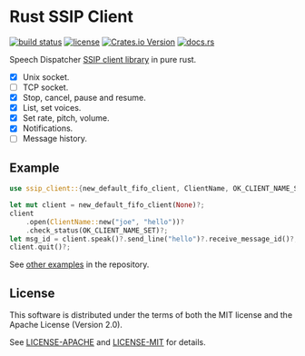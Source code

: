 Rust SSIP Client
================

[![build status](https://gitlab.com/lp-accessibility/ssip-client/badges/main/pipeline.svg)](https://gitlab.com/lp-accessibility/ssip-client/commits/main)
[![license](https://img.shields.io/badge/license-MIT%2FApache--2.0-blue)](https://gitlab.com/lp-accessibility/ssip-client/raw/main/LICENSE-MIT)
[![Crates.io Version](https://img.shields.io/crates/v/ssip-client.svg)](https://crates.io/crates/ssip-client)
[![docs.rs](https://docs.rs/ssip-client/badge.svg)](https://docs.rs/ssip-client/latest/ssip_client/)

Speech Dispatcher [SSIP client library](http://htmlpreview.github.io/?https://github.com/brailcom/speechd/blob/master/doc/ssip.html) in pure rust.

- [x] Unix socket.
- [ ] TCP socket.
- [x] Stop, cancel, pause and resume.
- [x] List, set voices.
- [x] Set rate, pitch, volume.
- [x] Notifications.
- [ ] Message history.

Example
-------

```rust
use ssip_client::{new_default_fifo_client, ClientName, OK_CLIENT_NAME_SET};

let mut client = new_default_fifo_client(None)?;
client
    .open(ClientName::new("joe", "hello"))?
    .check_status(OK_CLIENT_NAME_SET)?;
let msg_id = client.speak()?.send_line("hello")?.receive_message_id()?;
client.quit()?;
```

See [other examples](https://gitlab.com/lp-accessibility/ssip-client/-/tree/main/examples) in the repository.

License
-------

This software is distributed under the terms of both the MIT license
and the Apache License (Version 2.0).

See [LICENSE-APACHE](LICENSE-APACHE) and [LICENSE-MIT](LICENSE-MIT) for details.
